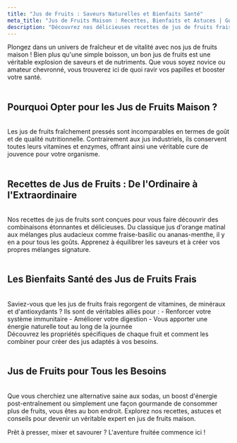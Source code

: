 ```yaml
---
title: "Jus de Fruits : Saveurs Naturelles et Bienfaits Santé"
meta_title: "Jus de Fruits Maison : Recettes, Bienfaits et Astuces | Guide Complet"
description: "Découvrez nos délicieuses recettes de jus de fruits frais. Apprenez à créer des mélanges savoureux, explorez les bienfaits pour la santé et trouvez des astuces pour des jus parfaits à la maison."
---
```


Plongez dans un univers de fraîcheur et de vitalité avec nos jus de fruits maison ! Bien plus qu'une simple boisson, un bon jus de fruits est une véritable explosion de saveurs et de nutriments. Que vous soyez novice ou amateur chevronné, vous trouverez ici de quoi ravir vos papilles et booster votre santé.
<br/>
<br/>

## Pourquoi Opter pour les Jus de Fruits Maison ?
<br/>
Les jus de fruits fraîchement pressés sont incomparables en termes de goût et de qualité nutritionnelle. Contrairement aux jus industriels, ils conservent toutes leurs vitamines et enzymes, offrant ainsi une véritable cure de jouvence pour votre organisme.
<br/>
<br/>

## Recettes de Jus de Fruits : De l'Ordinaire à l'Extraordinaire
<br/>
Nos recettes de jus de fruits sont conçues pour vous faire découvrir des combinaisons étonnantes et délicieuses. Du classique jus d'orange matinal aux mélanges plus audacieux comme fraise-basilic ou ananas-menthe, il y en a pour tous les goûts. Apprenez à équilibrer les saveurs et à créer vos propres mélanges signature.
<br/>
<br/>

## Les Bienfaits Santé des Jus de Fruits Frais
<br/>
Saviez-vous que les jus de fruits frais regorgent de vitamines, de minéraux et d'antioxydants ? Ils sont de véritables alliés pour :
- Renforcer votre système immunitaire
- Améliorer votre digestion
- Vous apporter une énergie naturelle tout au long de la journée
<br/>
Découvrez les propriétés spécifiques de chaque fruit et comment les combiner pour créer des jus adaptés à vos besoins.
<br/>
<br/>


## Jus de Fruits pour Tous les Besoins
<br/>
Que vous cherchiez une alternative saine aux sodas, un boost d'énergie post-entraînement ou simplement une façon gourmande de consommer plus de fruits, vous êtes au bon endroit. Explorez nos recettes, astuces et conseils pour devenir un véritable expert en jus de fruits maison.

Prêt à presser, mixer et savourer ? L'aventure fruitée commence ici !

<br/>